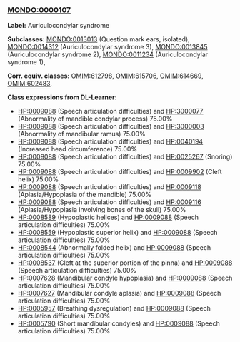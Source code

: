 
### [MONDO:0000107](http://purl.obolibrary.org/obo/MONDO_0000107)
**Label:** Auriculocondylar syndrome

**Subclasses:** [MONDO:0013013](http://purl.obolibrary.org/obo/MONDO_0013013) (Question mark ears, isolated), [MONDO:0014312](http://purl.obolibrary.org/obo/MONDO_0014312) (Auriculocondylar syndrome 3), [MONDO:0013845](http://purl.obolibrary.org/obo/MONDO_0013845) (Auriculocondylar syndrome 2), [MONDO:0011234](http://purl.obolibrary.org/obo/MONDO_0011234) (Auriculocondylar syndrome 1), 

**Corr. equiv. classes:** [OMIM:612798](http://purl.obolibrary.org/obo/OMIM_612798), [OMIM:615706](http://purl.obolibrary.org/obo/OMIM_615706), [OMIM:614669](http://purl.obolibrary.org/obo/OMIM_614669), [OMIM:602483](http://purl.obolibrary.org/obo/OMIM_602483), 

**Class expressions from DL-Learner:**

- [HP:0009088](http://purl.obolibrary.org/obo/HP_0009088) (Speech articulation difficulties) and [HP:3000077](http://purl.obolibrary.org/obo/HP_3000077) (Abnormality of mandible condylar process) 75.00%
- [HP:0009088](http://purl.obolibrary.org/obo/HP_0009088) (Speech articulation difficulties) and [HP:3000003](http://purl.obolibrary.org/obo/HP_3000003) (Abnormality of mandibular ramus) 75.00%
- [HP:0009088](http://purl.obolibrary.org/obo/HP_0009088) (Speech articulation difficulties) and [HP:0040194](http://purl.obolibrary.org/obo/HP_0040194) (Increased head circumference) 75.00%
- [HP:0009088](http://purl.obolibrary.org/obo/HP_0009088) (Speech articulation difficulties) and [HP:0025267](http://purl.obolibrary.org/obo/HP_0025267) (Snoring) 75.00%
- [HP:0009088](http://purl.obolibrary.org/obo/HP_0009088) (Speech articulation difficulties) and [HP:0009902](http://purl.obolibrary.org/obo/HP_0009902) (Cleft helix) 75.00%
- [HP:0009088](http://purl.obolibrary.org/obo/HP_0009088) (Speech articulation difficulties) and [HP:0009118](http://purl.obolibrary.org/obo/HP_0009118) (Aplasia/Hypoplasia of the mandible) 75.00%
- [HP:0009088](http://purl.obolibrary.org/obo/HP_0009088) (Speech articulation difficulties) and [HP:0009116](http://purl.obolibrary.org/obo/HP_0009116) (Aplasia/Hypoplasia involving bones of the skull) 75.00%
- [HP:0008589](http://purl.obolibrary.org/obo/HP_0008589) (Hypoplastic helices) and [HP:0009088](http://purl.obolibrary.org/obo/HP_0009088) (Speech articulation difficulties) 75.00%
- [HP:0008559](http://purl.obolibrary.org/obo/HP_0008559) (Hypoplastic superior helix) and [HP:0009088](http://purl.obolibrary.org/obo/HP_0009088) (Speech articulation difficulties) 75.00%
- [HP:0008544](http://purl.obolibrary.org/obo/HP_0008544) (Abnormally folded helix) and [HP:0009088](http://purl.obolibrary.org/obo/HP_0009088) (Speech articulation difficulties) 75.00%
- [HP:0008537](http://purl.obolibrary.org/obo/HP_0008537) (Cleft at the superior portion of the pinna) and [HP:0009088](http://purl.obolibrary.org/obo/HP_0009088) (Speech articulation difficulties) 75.00%
- [HP:0007628](http://purl.obolibrary.org/obo/HP_0007628) (Mandibular condyle hypoplasia) and [HP:0009088](http://purl.obolibrary.org/obo/HP_0009088) (Speech articulation difficulties) 75.00%
- [HP:0007627](http://purl.obolibrary.org/obo/HP_0007627) (Mandibular condyle aplasia) and [HP:0009088](http://purl.obolibrary.org/obo/HP_0009088) (Speech articulation difficulties) 75.00%
- [HP:0005957](http://purl.obolibrary.org/obo/HP_0005957) (Breathing dysregulation) and [HP:0009088](http://purl.obolibrary.org/obo/HP_0009088) (Speech articulation difficulties) 75.00%
- [HP:0005790](http://purl.obolibrary.org/obo/HP_0005790) (Short mandibular condyles) and [HP:0009088](http://purl.obolibrary.org/obo/HP_0009088) (Speech articulation difficulties) 75.00%


